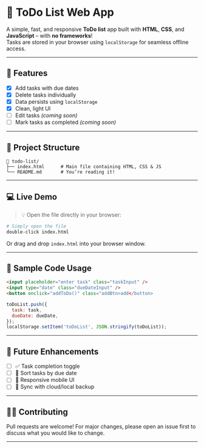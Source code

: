 
# 📝 ToDo List Web App

A simple, fast, and responsive **ToDo list** app built with **HTML**, **CSS**, and **JavaScript** – with **no frameworks**!  
Tasks are stored in your browser using `localStorage` for seamless offline access.


---

## 🚀 Features

- [x] Add tasks with due dates  
- [x] Delete tasks individually  
- [x] Data persists using `localStorage`  
- [x] Clean, light UI  
- [ ] Edit tasks *(coming soon)*  
- [ ] Mark tasks as completed *(coming soon)*

---

## 📂 Project Structure

```
📁 todo-list/
├── index.html      # Main file containing HTML, CSS & JS
└── README.md       # You’re reading it!
```

---

## 💻 Live Demo

> 💡 Open the file directly in your browser:
```bash
# Simply open the file
double-click index.html
```

Or drag and drop `index.html` into your browser window.

---

## 🧪 Sample Code Usage

```html
<input placeholder="enter task" class="taskInput" />
<input type="date" class="dueDateInput" />
<button onclick="addToDo()" class="addBtn>add</button>
```

```js
toDoList.push({
  task: task,
  dueDate: dueDate,
});
localStorage.setItem('toDoList', JSON.stringify(toDoList));
```

---

## 📅 Future Enhancements

- [ ] ✅ Task completion toggle
- [ ] 🔄 Sort tasks by due date
- [ ] 📱 Responsive mobile UI
- [ ] 🔁 Sync with cloud/local backup

---


## 🙋‍♂️ Contributing

Pull requests are welcome! For major changes, please open an issue first to discuss what you would like to change.

---


